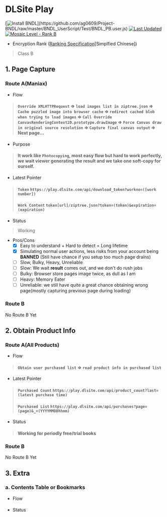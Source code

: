 # DLSite Play

[![Install BNDL](https://img.shields.io/badge/Install-BNDL%20(Bootstrap%20Ver.)-green?style=plastic)](https://github.com/ag0609/Project-BNDL/raw/master/BNDL_UserScript/Test/BNDL_PB.user.js) [![Last Updated](https://img.shields.io/badge/Lastest%20Version-20220114.0-green?style=plastic)](#) [![Mosaic Level - Rank B](https://img.shields.io/badge/Mosaic%20Level-Rank%20B-red?style=plastic)](https://www.bilibili.com/read/cv7181895)

- Encryption Rank ([Ranking Specification](https://www.bilibili.com/read/cv7181895)[Simplfied Chinese])

> Class B

## 1. Page Capture

### Route A(Maniax)
- Flow

> #### `Override XMLHTTPRequest` => `load images list in ziptree.json` => `Cache puzzled image into browser cache` => `redirect cached blob when trying to load images` => `Call Override CanvasRenderingContext2D.prototype.drawImage` => `Force Canvas draw in original source resolution` => `Capture final canvas output` => Next page...

- Purpose

> #### It work like `Photocopying`, most easy flow but hard to work perfectly, we wait viewer generating the **result** and we take one soft-copy for ourself.

- Latest Pointer

> #### `Token` `https://play.dlsite.com/api/download_token?workno=([work number])`
> #### `Work Content` `token[url]/ziptree.json?token=(token)&expiration=(expiration)`

- Status
> Working

- Pros/Cons
  - [x] Easy to understand + Hard to detect = Long lifetime
  - [x] Simulating normal user actions, less risks from your account being **BANNED** (Still have chance if you setup too much page drains)
  - [ ] Slow, Bulky, Heavy, Unreliable
  - [ ] Slow: We wait **result** comes out, and we don't do rush jobs
  - [ ] Bulky: Browser store pages image twice, as dull as I am
  - [ ] Heavy: Memory Eater
  - [ ] Unreliable: we still have quite a great chance obtaining wrong page(mostly capturing previous page during loading)

### Route B

No Route B Yet

## 2. Obtain Product Info

### Route A(All Products)
- Flow

> #### `Obtain user purchased list` => `read product info in purchased list`

- Latest Pointer

> #### `Purchased Count` `https://play.dlsite.com/api/product_count?last=(latest purchase time)`
> #### `Purchased List` `https://play.dlsite.com/api/purchases?page=(page)&_=(YYYYMMDDhhmm)`

- Status

> #### Working for periodly free/trial books

### Route B

No Route B Yet

## 3. Extra

### a. Contents Table or Bookmarks
- Flow

> #### 

- Status

> #### 
